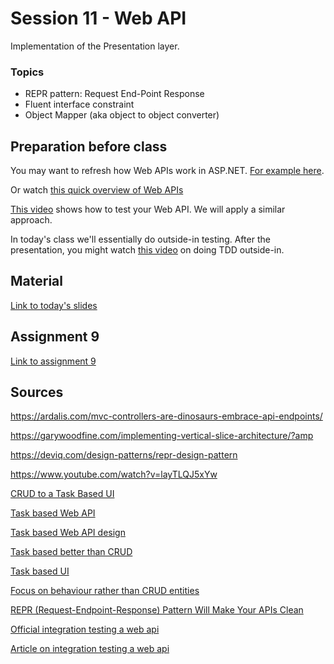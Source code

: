 # Session 11 - Web API
Implementation of the Presentation layer.

### Topics
* REPR pattern: Request End-Point Response
* Fluent interface constraint
* Object Mapper (aka object to object converter)

## Preparation before class
You may want to refresh how Web APIs work in ASP.NET. [For example here](https://learn.microsoft.com/en-us/aspnet/core/tutorials/first-web-api?view=aspnetcore-8.0&tabs=visual-studio).

Or watch [this quick overview of Web APIs](https://www.youtube.com/watch?v=b9qj3mK5JEM)

[This video](https://www.youtube.com/watch?v=_lgDdzRvYO0) shows how to test your Web API. We will apply a similar approach.

In today's class we'll essentially do outside-in testing. After the presentation, you might watch [this video](https://www.youtube.com/watch?v=prLRI3VEVq4) on doing TDD outside-in.



## Material
[Link to today's slides](https://viaucdk-my.sharepoint.com/:p:/g/personal/trmo_viauc_dk/EaREbEHlFCdLpEYJmIrup7cBdRPsGiRF7_w6CxzIJ-roiA?e=VUdKSL)

## Assignment 9
[Link to assignment 9](https://viaucdk-my.sharepoint.com/:w:/g/personal/trmo_viauc_dk/EXjaySgtVtxCra4dPRWPSGEB0nOqtpshbxQqUshxdunj-Q?e=sazOlY)

## Sources
https://ardalis.com/mvc-controllers-are-dinosaurs-embrace-api-endpoints/

https://garywoodfine.com/implementing-vertical-slice-architecture/?amp

https://deviq.com/design-patterns/repr-design-pattern

https://www.youtube.com/watch?v=layTLQJ5xYw

[CRUD to a Task Based UI](https://www.youtube.com/watch?v=DjZepWrAKzM)

[Task based Web API](https://www.youtube.com/watch?v=6XO6vSiioWE)

[Task based Web API design](https://www.linkedin.com/advice/0/what-some-best-practices-using-restful)

[Task based better than CRUD](https://betterprogramming.pub/is-task-based-ui-a-better-solution-than-crud-apis-768648fc5161)

[Task based UI](https://cqrs.wordpress.com/documents/task-based-ui/)

[Focus on behaviour rather than CRUD entities](https://www.youtube.com/watch?v=v5Fss4fCl8c)

[REPR (Request-Endpoint-Response) Pattern Will Make Your APIs Clean](https://www.youtube.com/watch?v=layTLQJ5xYw&t=458s)

[Official integration testing a web api](https://learn.microsoft.com/en-us/aspnet/core/test/integration-tests?view=aspnetcore-8.0)

[Article on integration testing a web api](https://juliocasal.com/blog/Dont-Unit-Test-Your-AspNetCore-API.html)
